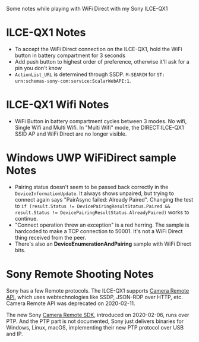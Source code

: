 Some notes while playing with WiFi Direct with my Sony ILCE-QX1

ILCE-QX1 Notes
=====
* To accept the WiFi Direct connection on the ILCE-QX1, hold the WiFi button in battery compartment for 3 seconds
* Add push button to highest order of preference, otherwise it'll ask for a pin you don't know
* `ActionList_URL` is determined through SSDP. `M-SEARCH` for `ST: urn:schemas-sony-com:service:ScalarWebAPI:1`.

ILCE-QX1 Wifi Notes
===================
* WiFi Button in battery compartment cycles between 3 modes. No wifi, Single Wifi and Multi Wifi. In "Multi Wifi" mode, the DIRECT:ILCE-QX1 SSID AP and WiFi Direct are no longer visible.

Windows UWP WiFiDirect sample Notes
=================
* Pairing status doesn't seem to be passed back correctly in the `DeviceInformationUpdate`. It always shows unpaired, but trying to connect again says "PairAsync failed: Already Paired". Changing the test to `if (result.Status != DevicePairingResultStatus.Paired && result.Status != DevicePairingResultStatus.AlreadyPaired)` works to continue.
* "Connect operation threw an exception" is a red herring. The sample is hardcoded to make a TCP connection to 50001. It's not a WiFi Direct thing received from the peer.
* There's also an **DeviceEnumerationAndPairing** sample with WiFi Direct bits.

Sony Remote Shooting Notes
===============
Sony has a few Remote protocols.
The ILCE-QX1 supports [Camera Remote API](https://developer.sony.com/develop/cameras/), which uses webtechnologies like SSDP, JSON-RDP over HTTP, etc. Camera Remote API was deprecated on 2020-02-11.

The new Sony [Camera Remote SDK](https://support.d-imaging.sony.co.jp/app/sdk/en/index.html), introduced on 2020-02-06, runs over PTP. 
And the PTP part is not documented, Sony just delivers binaries for Windows, Linux, macOS, implementing their new PTP protocol over USB and IP.
